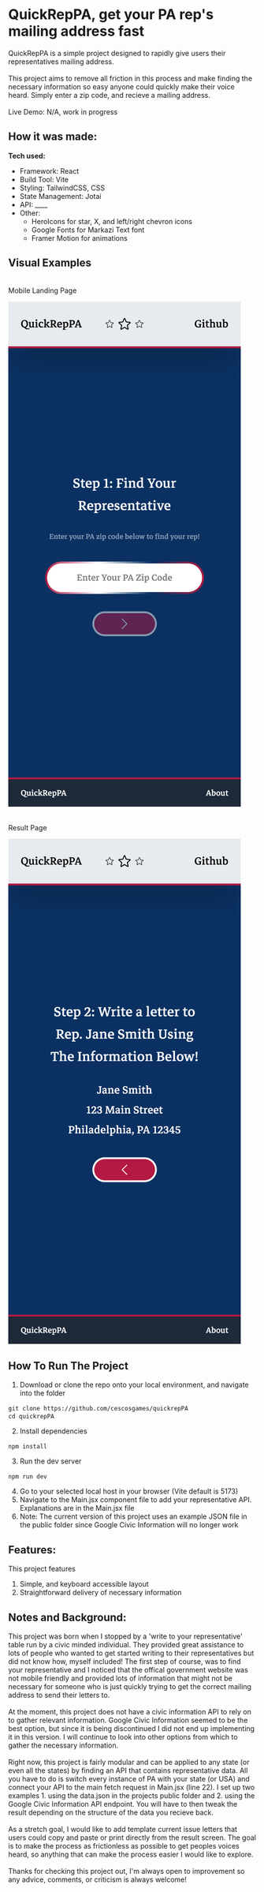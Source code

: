 # QuickRepPA, get your PA rep's mailing address fast

QuickRepPA is a simple project designed to rapidly give users their representatives mailing address. 
<br>
<br>
This project aims to remove all friction in this process and make finding the necessary information so easy anyone could quickly make their voice heard. Simply enter a zip code,
and recieve a mailing address.
<br>
<br>
Live Demo: N/A, work in progress

## How it was made:

**Tech used:** 
- Framework: React
- Build Tool: Vite
- Styling: TailwindCSS, CSS
- State Management: Jotai
- API: ____
- Other: 
  - HeroIcons for star, X, and left/right chevron icons
  - Google Fonts for Markazi Text font
  - Framer Motion for animations

## Visual Examples
<br> Mobile Landing Page <br>

![Mobile Landing](public/images/mobile-landing.png)

<br> Result Page <br>

![Mobile Result](public/images/mobile-result.png)

## How To Run The Project

1. Download or clone the repo onto your local environment, and navigate into the folder
```
git clone https://github.com/cescosgames/quickrepPA
cd quickrepPA
```
2. Install dependencies
```
npm install
```
3. Run the dev server
```
npm run dev
```
4. Go to your selected local host in your browser (Vite default is 5173)
5. Navigate to the Main.jsx component file to add your representative API. Explanations are in the Main.jsx file
6. Note: The current version of this project uses an example JSON file in the public folder since Google Civic Information will no longer work

## Features:

This project features
1. Simple, and keyboard accessible layout
2. Straightforward delivery of necessary information

## Notes and Background:

This project was born when I stopped by a 'write to your representative'
table run by a civic minded individual. They provided great assistance to lots of people who wanted to get started writing to their representatives but did not know how, 
myself included! The first step of course, was to find your representative and I noticed that the offical government website was not mobile friendly and provided lots of
information that might not be necessary for someone who is just quickly trying to get the correct mailing address to send their letters to.
<br><br>
At the moment, this project does not have a civic information API to rely on to gather relevant information. Google Civic Information seemed to be the best option, but 
since it is being discontinued I did not end up implementing it in this version. I will continue to look into other options from which to gather the necessary information.
<br><br>
Right now, this project is fairly modular and can be applied to any state (or even all the states) by finding an API that contains representative data. All you have to do is
switch every instance of PA with your state (or USA) and connect your API to the main fetch request in Main.jsx (line 22). I set up two examples 1. using the data.json in the
projects public folder and 2. using the Google Civic Information API endpoint. You will have to then tweak the result depending on the structure of the data you recieve back.
<br><br>
As a stretch goal, I would like to add template current issue letters that users could copy and paste or print directly from the result screen. The goal is to make the 
process as frictionless as possible to get peoples voices heard, so anything that can make the process easier I would like to explore.
<br><br>
Thanks for checking this project out, I'm always open to improvement so any advice, comments, or criticism is always welcome!